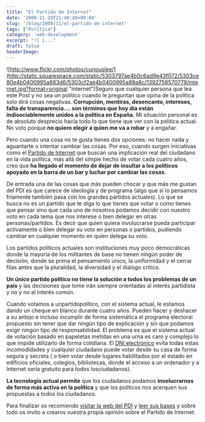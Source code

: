 ```yaml
---
title: "El Partido de Internet"
date: '2009-11-29T21:48:49+00:00'
slug: '/blog/2009/11/el-partido-de-internet'
tags: ["Política"]
category: 'web-development'
excerpt: "![ i..."
draft: false
headerImage: 
---
```

![http://www.flickr.com/photos/curiouslee/](http://static.squarespace.com/static/5303797ae4b0c6ad9e43f072/5303ce80e4b0400995a883d6/5303cf2ae4b0400995a88a8c/1392758570779/internet.jpg?format=original "internet")Seguro que cualquier persona que lea este Post y no sea un político cuando le preguntan que opina de la política solo dirá cosas negativas.  **Corrupción, mentiras, desencanto, intereses, falta de transparencia.... son términos que hoy día están indisociablemente unidos a la política en España.** Mi situación personal es de absoluto desprecio hacía todo lo que tiene que ver con la política actual. No voto porque **no quiero elegir a quien me va a robar** y a engañar.

Pero cuando una cosa no te gusta tienes dos opciones: no hacer nada y aguantarte o intentar cambiar las cosas. Por eso, cuando surgen iniciativas como el [Partido de Internet](http://www.partidodeinternet.es) que buscan una implicación real del ciudadano en la vida política, más allá del simple hecho de votar cada cuatro años, creo que **ha llegado el momento de dejar de insultar a los políticos apoyado en la barra de un bar y luchar por cambiar las cosas.**

De entrada una de las cosas que más pueden chocar y que más me gustan del PDI es que carece de ideología y de programa (algo que si lo pensamos friamente también pasa con los grandes partidos actuales). Lo que se busca no es un partido que te diga lo que tienes que votar o como tienes que pensar sino que cada uno de nosotros podamos decidir con nuestro voto en cada tema que nos interese o bien delegar en otras personas/partidos.  Es decir que quien quiera involucrarse pueda participar activamente o bien delegar su voto en personas o partidos, pudiendo cambiar en cualquier momento en quien delega su voto.

Los partidos políticos actuales son instituciones muy poco democráticas donde la mayoría de los militantes de base no tienen ningún poder de decisión, donde se prima el pensamiento único, la uniformidad y el cerrar filas antes que la pluralidad, la diversidad y el dialogo crítico.

**Un único partido político no tiene la solución a todos los problemas de un país** y las decisiones que tome irán siempre orientadas al interés partidista y no y no al interés común.

Cuando votamos a unpartidopolítico, con el sistema actual, le estamos dando un cheque en blanco durante cuatro años.  Pueden hacer y deshacer a su antojo e incluso incumplir de forma sistemática el programa electoral propuesto sin tener que dar ningún tipo de explicación y sin que podamos exigir ningún tipo de responsabilidad. El problema es que el sistema actual de votación basado en papeletas metidas en una urna es caro y complejo lo que impide utilizarlo de forma cotidiana. El [DNI electrónico](http://www.dnielectronico.es/) evita todas estas incomodidades y cualquier ciudadano puede votar desde su casa de forma segura y secreta ( o bien votar desde lugares habilitados por el estado en edificios oficiales, colegios, bibliotecas, donde el acceso a un ordenador y a Internet sería gratuito para todos losciudadanos).

**La tecnología actual permite** que los ciudadanos podamos **involucrarnos de forma más activa en la política** y que los políticos nos acerquen sus propuestas a todos los ciudadanos.

Para finalizar os recomiendo [visitar la web del PDI](http://www.partidodeinternet.es) y [leer sus bases](http://www.partidodeinternet.es/pdi-bases.pdf) y sobre todo os invito a crearos vuestra propia opinión sobre el Partido de Internet.

